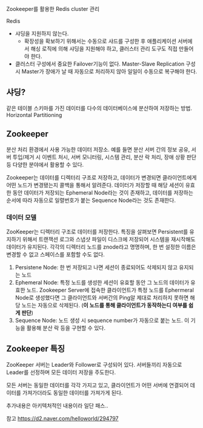 Zookeeper를 활용한 Redis cluster 관리

Redis
* 샤딩을 지원하지 않는다.
    * 확장성을 확보하기 위해서는 수동으로 샤드를 구성한 후 애플리케이션 서버에서 해싱 로직에 의해 샤딩을 지원해야 하고, 클러스터 관리 도구도 직접 만들어야 한다.
* 클러스터 구성에서 중요한 Failover기능이 없다. Master-Slave Replication 구성 시 Master가 장애가 날 때 자동으로 처리하지 않아 일일이 수동으로 복구해야 한다.

## 샤딩?

같은 테이블 스키마를 가진 데이터를 다수의 데이터베이스에 분산하여 저장하는 방법.
Horizontal Partitioning

## Zookeeper

분산 처리 환경에서 사용 가능한 데이터 저장소.
예를 들면 분산 서버 간의 정보 공유, 서버 투입/제거 시 이벤트 처시, 서버 모니터링, 시스템 관리, 분산 락 처리, 장애 상황 판단 등 다양한 분야에서 활용할 수 있다.

Zookeeper는 데이터를 디렉터리 구조로 저장하고, 데이터가 변경되면 클라이언트에게 어떤 노드가 변경됐는지 콜백을 통해서 알려준다. 데이터가 저장할 때 해당 세션이 유효한 동안 데이터가 저장되는 Ephemeral Node라는 것이 존재하고, 데이터를 저장하는 순서에 따라 자동으로 일렬번호가 붙는 Sequence Node라는 것도 존재한다.

### 데이터 모델

ZooKeeper는 디렉터리 구조로 데이터를 저장한다. 특징을 살펴보면 Persistent를 유지하기 위해서 트랜잭션 로그와 스냅샷 파일이 디스크에 저장되어 시스템을 재시작해도 데이터가 유지된다. 각각의 디렉터리 노드를 znode라고 명명하며, 한 번 설정한 이름은 변경할 수 없고 스페이스를 포함할 수도 없다.

1. Persistene Node: 한 번 저장되고 나면 세션이 종료되어도 삭제되지 않고 유지되는 노드
2. Ephemeral Node: 특정 노드를 생성한 세션이 유효할 동안 그 노드의 데이터가 유효한 노드. Zookeeper Server에 접속한 클라이언트가 특정 노드를 Ephermeral Node로 생성했다면 그 클라이언트와 서버간의 Ping알 제대로 처리하지 못하면 해당 노드는 자동으로 삭제된다. (**이 노드를 통해 클라이언트가 동작하는디 여부를 쉽게 판단**)
3. Sequence Node: 노드 생성 시 sequence number가 자동으로 붙는 노드. 이 기능을 활용해 분산 락 등을 구현할 수 있다.

## Zookeeper 특징

ZooKeeper 서버는 Leader와 Follower로 구성되어 있다. 서버들끼리 자동으로 Leader를 선정하며 모든 데이터 저장을 주도한다.

모든 서버는 동일한 데이터를 각각 가지고 있고, 클라이언트가 어떤 서버에 연결되어 데이터를 가져가더라도 동일한 데이터를 가져가게 된다.

추가내용은 아키텍처적인 내용이라 일단 패스..


참고 https://d2.naver.com/helloworld/294797
